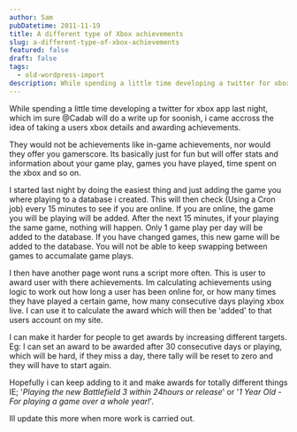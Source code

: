 ```yaml
---
author: Sam
pubDatetime: 2011-11-19
title: A different type of Xbox achievements
slug: a-different-type-of-xbox-achievements
featured: false
draft: false
tags:
  - old-wordpress-import
description: While spending a little time developing a twitter for xbox app last night which im sure Cadab will do a write up for soonish i came accross the idea of taking a...
---
```


While spending a little time developing a twitter for xbox app last night, which im sure @Cadab will do a write up for soonish, i came accross the idea of taking a users xbox details and awarding achievements. 

They would not be achievements like in-game achievements, nor would they offer you gamerscore. Its basically just for fun but will offer stats and information about your game play, games you have played, time spent on the xbox and so on. 

I started last night by doing the easiest thing and just adding the game you where playing to a database i created. This will then check (Using a Cron job) every 15 minutes to see if you are online. If you are online, the game you will be playing will be added. After the next 15 minutes, if your playing the same game, nothing will happen. Only 1 game play per day will be added to the database. If you have changed games, this new game will be added to the database. You will not be able to keep swapping between games to accumalate game plays. 

I then have another page wont runs a script more often. This is user to award user with there achievements. Im calculating achievements using logic to work out how long a user has been online for, or how many times they have played a certain game, how many consecutive days playing xbox live. I can use it to calculate the award which will then be 'added' to that users account on my site. 

I can make it harder for people to get awards by increasing different targets. Eg: I can set an award to be awarded after 30 consecutive days or playing, which will be hard, if they miss a day, there tally will be reset to zero and they will have to start again. 

Hopefully i can keep adding to it and make awards for totally different things IE; '*Playing the new Battlefield 3 within 24hours or release*' or '*1 Year Old - For playing a game over a whole year!*'.

Ill update this more when more work is carried out.